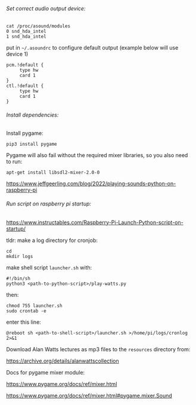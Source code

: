 ######  Set correct audio output device:
```
cat /proc/asound/modules
0 snd_hda_intel
1 snd_hda_intel
```

put in `~/.asoundrc` to configure default output (example below will use device 1)

```
pcm.!default {
     type hw
     card 1
}
ctl.!default {
     type hw
     card 1
}
```
######  Install dependencies:
Install pygame:
```
pip3 install pygame
``` 
Pygame will also fail without the required mixer libraries, so you also need to run:
```
apt-get install libsdl2-mixer-2.0-0
```
https://www.jeffgeerling.com/blog/2022/playing-sounds-python-on-raspberry-pi

######  Run script on raspberry pi startup:
https://www.instructables.com/Raspberry-Pi-Launch-Python-script-on-startup/

tldr:
make a log directory for cronjob:
```
cd
mkdir logs
```
make shell script `launcher.sh` with:
```
#!/bin/sh
python3 <path-to-python-script>/play-watts.py
```
then:
```
chmod 755 launcher.sh
sudo crontab -e
```
enter this line:
```
@reboot sh <path-to-shell-script>/launcher.sh >/home/pi/logs/cronlog 2>&1
```
Download Alan Watts lectures as mp3 files to the `resources` directory from:

https://archive.org/details/alanwattscollection

Docs for pygame mixer module:

https://www.pygame.org/docs/ref/mixer.html

https://www.pygame.org/docs/ref/mixer.html#pygame.mixer.Sound
